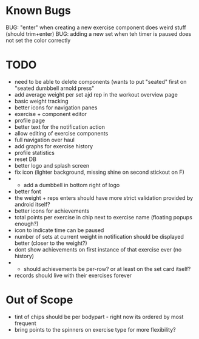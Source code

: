 # Known Bugs
BUG: "enter" when creating a new exercise component does weird stuff (should trim+enter)
BUG: adding a new set when teh timer is paused does not set the color correctly

# TODO
- need to be able to delete components (wants to put "seated" first on "seated dumbbell arnold press"
- add average weight per set ajd rep in the workout overview page
- basic weight tracking
- better icons for navigation panes
- exercise + component editor
- profile page
- better text for the notification action
- allow editing of exercise components
- full navigation over haul
- add graphs for exercise history
- profile statistics
- reset DB
- better logo and splash screen
- fix icon (lighter background, missing shine on second stickout on F)
- - add a dumbbell in bottom right of logo
- better font
- the weight + reps enters should have more strict validation provided by android itself?
- better icons for achievements
- total points per exercise in chip next to exercise name (floating popups enough?)
- icon to indicate time can be paused
- number of sets at current weight in notification should be displayed better (closer to the weight?)
- dont show achievements on first instance of that exercise ever (no history)
- - should achievements be per-row? or at least on the set card itself?
- records should live with their exercises forever

# Out of Scope
- tint of chips should be per bodypart - right now its ordered by most frequent
- bring points to the spinners on exercise type for more flexibility?